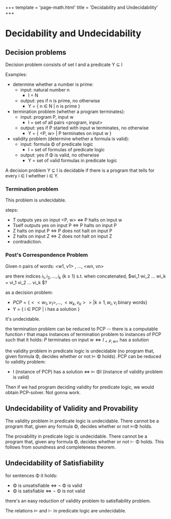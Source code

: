 +++
template = 'page-math.html'
title = 'Decidability and Undecidability'
+++

# Decidability and Undecidability
## Decision problems
Decision problem consists of set I and a predicate Y ⊆ I

Examples:
* determine whether a number is prime:
  * input: natural number n
    * I = N
  * output: yes if n is prime, no otherwise
    * Y = { n ∈ N | n is prime }
* termination problem (whether a program terminates):
  * input: program P, input w
    * I = set of all pairs <program, input>
  * output: yes if P started with input w terminates, no otherwise
    * Y = { <P, w> | P terminates on input w }
* validity problem (determine whether a formula is valid):
  * input: formula Φ of predicate logic
    * I = set of formulas of predicate logic
  * output: yes if Φ is valid, no otherwise
    * Y = set of valid formulas in predicate logic

A decision problem Y ⊆ I is decidable if there is a program that tells for every i ∈ I whether i ∈ Y.

### Termination problem
This problem is undecidable.

steps:
* T outputs yes on input <P, w> ⇔ P halts on input w
* Tself outputs yes on input P ⇔ P halts on input P
* Z halts on input P ⇔ P does not halt on input P
* Z halts on input Z ⇔ Z does not halt on input Z
* contradiction.

### Post's Correspondence Problem
Given n pairs of words: <w1, v1> , ..., <wn, vn>

are there indices $i_1, i_2, ..., i_k$ (k ≥ 1) s.t. when concatenated, $wi_1 wi_2 ... wi_k = vi_1 vi_2 ... vi_k $?

as a decision problem:
* $PCP = \{ < <w_1, v_1>, ..., <w_k, v_k> > | k ≥ 1, w_i, v_i \; \text{binary words} \}$
* Y = { i ∈ PCP | i has a solution }

it's undecidable.

the termination problem can be reduced to PCP -- there is a computable function r that maps instances of termination problem to instances of PCP such that it holds: $P\text{ terminates on input w} \iff I_{<P, w>}\text{ has a solution}$

the validity problem in predicate logic is undecidable (no program that, given formula Φ, decides whether or not ⊨ Φ holds). PCP can be reduced to validity problem:
* I (instance of PCP) has a solution ⇔ ⊨ ΦI (instance of validity problem is valid)

Then if we had program deciding validity for predicate logic, we would obtain PCP-solver. Not gonna work.

## Undecidability of Validity and Provability
The validity problem in predicate logic is undecidable.
There cannot be a program that, given any formula Φ, decides whether or not ⊨Φ holds.

The provability in predicate logic is undecidable.
There cannot be a program that, given any formula Φ, decides whether or not ⊢ Φ holds.
This follows from soundness and completeness theorem.

## Undecidability of Satisfiability
for sentences Φ it holds:
* Φ is unsatisfiable ⇔ ¬ Φ is valid
* Φ is satisfiable ⇔ ¬ Φ is not valid

there's an easy reduction of validity problem to satisfiability problem.

The relations ⊨ and ⊢ in predicate logic are undecidable.

